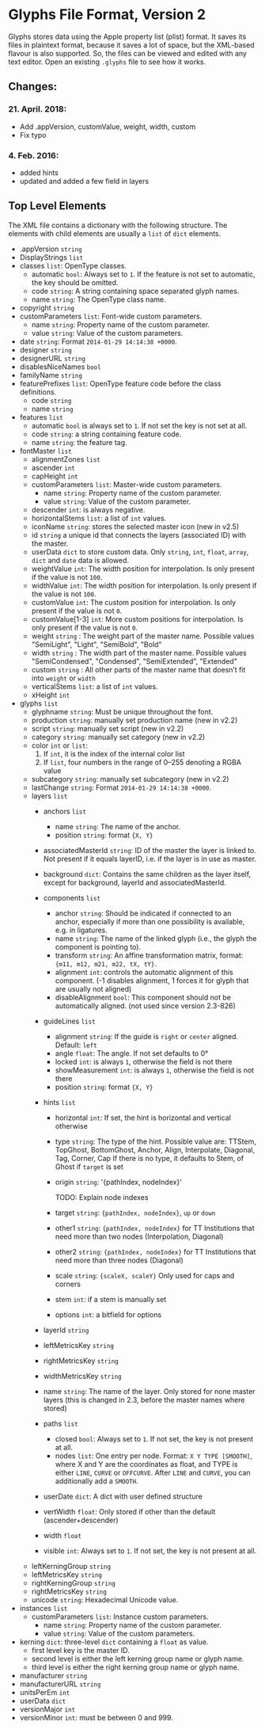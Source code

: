# Glyphs File Format, Version 2
Glyphs stores data using the Apple property list (plist) format. It saves its files in plaintext format, because it saves a lot of space, but the XML-based flavour is also supported. So, the files can be viewed and edited with any text editor. Open an existing `.glyphs` file to see how it works.

## Changes:
### 21. April. 2018:
- Add .appVersion, customValue, weight, width, custom
- Fix typo

### 4. Feb. 2016:
- added hints
- updated and added a few field in layers

## Top Level Elements
The XML file contains a dictionary with the following structure. The elements with child elements are usually a `list` of `dict` elements.

* .appVersion `string`
* DisplayStrings `list`
* classes `list`: OpenType classes.
    * automatic `bool`: Always set to `1`. If the feature is not set to automatic, the key should be omitted.
    * code `string`: A string containing space separated glyph names.
    * name `string`: The OpenType class name.
* copyright `string`
* customParameters `list`: Font-wide custom parameters.
    * name `string`: Property name of the custom parameter.
    * value `string`: Value of the custom parameters.
* date `string`: Format `2014-01-29 14:14:38 +0000`.
* designer `string`
* designerURL `string`
* disablesNiceNames `bool`
* familyName `string`
* featurePrefixes `list`: OpenType feature code before the class definitions.
    * code `string`
    * name `string`
* features `list`
    * automatic `bool` is always set to `1`. If not set the key is not set at all.
    * code `string`: a string containing feature code.
    * name `string`: the feature tag.
* fontMaster `list`
    * alignmentZones `list`
    * ascender `int`
    * capHeight `int`
    * customParameters `list`: Master-wide custom parameters.
        * name `string`: Property name of the custom parameter.
        * value `string`: Value of the custom parameter.
    * descender `int`: is always negative.
    * horizontalStems `list`: a list of `int` values.
    * iconName `string`: stores the selected master icon (new in v2.5)
    * id `string` a unique id that connects the layers (associated ID) with the master.
    * userData `dict` to store custom data. Only `string`, `int`, `float`, `array`, `dict` and `date` data is allowed.
    * weightValue `int`: The width position for interpolation. Is only present if the value is not `100`.
    * widthValue `int`: The width position for interpolation. Is only present if the value is not `100`.
    * customValue `int`: The custom position for interpolation. Is only present if the value is not `0`.
    * customValue[1-3] `int`: More custom positions for interpolation. Is only present if the value is not `0`.
    * weight `string` : The weight part of the master name. Possible values "SemiLight", "Light", "SemiBold", "Bold"
    * width `string` : The width part of the master name. Possible values "SemiCondensed", "Condensed", "SemiExtended", "Extended"
    * custom `string` : All other parts of the master name that doesn’t fit into `weight` or `width`
    * verticalStems `list`: a list of `int` values.
    * xHeight `int`
* glyphs `list`
    * glyphname `string`: Must be unique throughout the font.
    * production `string`: manually set production name (new in v2.2)
    * script `string`: manually set script (new in v2.2)
    * category `string`: manually set category (new in v2.2)
    * color `int` or `list`: 
        1. If `int`, it is the index of the internal color list
        2. If `list`, four numbers in the range of 0–255 denoting a RGBA value
    * subcategory `string`: manually set subcategory (new in v2.2)
    * lastChange `string`: Format `2014-01-29 14:14:38 +0000`.
    * layers `list`
        * anchors `list`
            * name `string`: The name of the anchor.
            * position `string`: format `{X, Y}`
        * associatedMasterId `string`: ID of the master the layer is linked to. Not present if it equals layerID, i.e. if the layer is in use as master.
        * background `dict`: Contains the same children as the layer itself, except for background, layerId and associatedMasterId.
        * components `list`
            * anchor `string`: Should be indicated if connected to an anchor, especially if more than one possibility is available, e.g. in ligatures.
            * name `string`: The name of the linked glyph (i.e., the glyph the component is pointing to).
            * transform `string`: An affine transformation matrix, format: `{m11, m12, m21, m22, tX, tY}`.
            * alignment `int`: controls the automatic alignment of this component. (-1 disables alignment, 1 forces it for glyph that are usually not aligned)
            * disableAlignment `bool`: This component should not be automatically aligned. (not used since version 2.3-826)
            
        * guideLines `list`
            * alignment `string`: If the guide is `right` or `center` aligned. Default: `left`
            * angle `float`: The angle. If not set defaults to 0°
            * locked `int`: is always `1`, otherwise the field is not there
            * showMeasurement `int`: is always `1`, otherwise the field is not there
            * position `string`: format `{X, Y}`
        * hints `list`
            * horizontal `int`: If set, the hint is horizontal and vertical otherwise
            * type `string`: The type of the hint. Possible value are: TTStem, TopGhost, BottomGhost, Anchor, Align, Interpolate, Diagonal, Tag, Corner, Cap
                If there is no type, it defaults to Stem, of Ghost if `target` is set
            * origin `string`: '{pathIndex, nodeIndex}'
                
                TODO: Explain node indexes
            * target `string`: `{pathIndex, nodeIndex}`, `up` or `down`
            * other1 `string`: `{pathIndex, nodeIndex}` for TT Institutions that need more than two nodes (Interpolation, Diagonal)
            * other2 `string`: `{pathIndex, nodeIndex}` for TT Institutions that need more than three nodes (Diagonal)
            * scale `string`: `{scaleX, scaleY}` Only used for caps and corners
            * stem `int`: if a stem is manually set
            * options `int`: a bitfield for options
        * layerId `string`
        * leftMetricsKey `string`
        * rightMetricsKey `string`
        * widthMetricsKey `string`
        * name `string`: The name of the layer. Only stored for none master layers (this is changed in 2.3, before the master names where stored)
        * paths `list`
            * closed `bool`: Always set to `1`. If not set, the key is not present at all.
            * nodes `list`: One entry per node. Format: `X Y TYPE [SMOOTH]`, where X and Y are the coordinates as float, and TYPE is either `LINE`, `CURVE` or `OFFCURVE`. After `LINE` and `CURVE`, you can additionally add a `SMOOTH`.
        * userDate `dict`: A dict with user defined structure
        * vertWidth `float`: Only stored if other than the default (ascender+descender)
        * width `float`
        * visible `int`: Always set to `1`. If not set, the key is not present at all.
    * leftKerningGroup `string`
    * leftMetricsKey `string`
    * rightKerningGroup `string`
    * rightMetricsKey `string`
    * unicode `string`: Hexadecimal Unicode value.
* instances `list`
    * customParameters `list`: Instance custom parameters.
        * name `string`: Property name of the custom parameter.
        * value `string`: Value of the custom parameters.
* kerning `dict`: three-level `dict` containing a `float` as value.
    * first level key is the master ID.
    * second level is either the left kerning group name or glyph name.
    * third level is either the right kerning group name or glyph name.
* manufacturer `string`
* manufacturerURL `string`
* unitsPerEm `int`
* userData `dict`
* versionMajor `int`
* versionMinor `int`: must be between 0 and 999.


